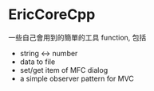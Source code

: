 # EricCoreCpp
一些自己會用到的簡單的工具 function, 包括 
* string <-> number
* data to file
* set/get item of MFC dialog
* a simple observer pattern for MVC
